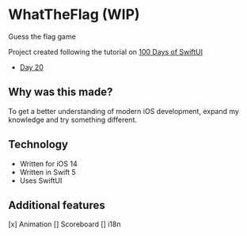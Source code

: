 # WhatTheFlag (WIP)

Guess the flag game

Project created following the tutorial on [100 Days of SwiftUI](https://www.hackingwithswift.com/100/swiftui)

- [Day 20](https://www.hackingwithswift.com/100/swiftui/20)

## Why was this made?

To get a better understanding of modern iOS development, expand my knowledge and try something different.

## Technology

- Written for iOS 14
- Written in Swift 5
- Uses SwiftUI

## Additional features

[x] Animation
[] Scoreboard
[] i18n
